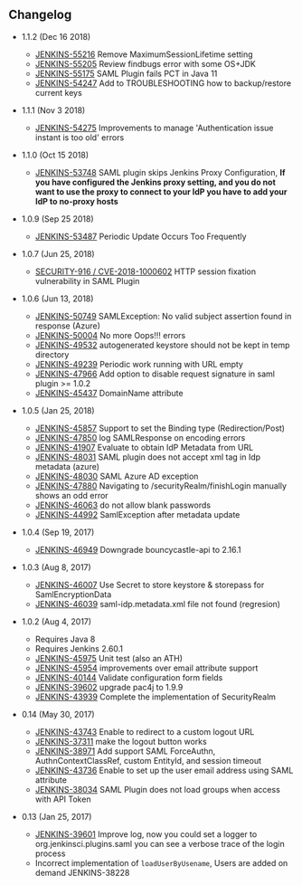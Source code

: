 Changelog
-------------------
* 1.1.2 (Dec 16 2018)
  * [JENKINS-55216](https://issues.jenkins-ci.org/browse/JENKINS-55216) Remove MaximumSessionLifetime setting
  * [JENKINS-55205](https://issues.jenkins-ci.org/browse/JENKINS-55205) Review findbugs error with some OS+JDK
  * [JENKINS-55175](https://issues.jenkins-ci.org/browse/JENKINS-55175) SAML Plugin fails PCT in Java 11
  * [JENKINS-54247](https://issues.jenkins-ci.org/browse/JENKINS-54247) Add to TROUBLESHOOTING how to backup/restore current keys

* 1.1.1 (Nov 3 2018)
  * [JENKINS-54275](https://issues.jenkins-ci.org/browse/JENKINS-54275) Improvements to manage 'Authentication issue instant is too old' errors
* 1.1.0 (Oct 15 2018)
  * [JENKINS-53748](https://issues.jenkins-ci.org/browse/JENKINS-53748) SAML plugin skips Jenkins Proxy Configuration, **If you have configured the Jenkins proxy setting, and you do not want to use the proxy to connect to your IdP you have to add your IdP to no-proxy hosts**
  
* 1.0.9 (Sep 25 2018)
  * [JENKINS-53487](https://issues.jenkins-ci.org/browse/JENKINS-53487) Periodic Update Occurs Too Frequently
* 1.0.7 (Jun 25, 2018)
  * [SECURITY-916 / CVE-2018-1000602](https://jenkins.io/security/advisory/2018-06-25/) HTTP session fixation vulnerability in SAML Plugin
* 1.0.6 (Jun 13, 2018)
  * [JENKINS-50749](https://issues.jenkins-ci.org/browse/JENKINS-50749) SAMLException: No valid subject assertion found in response (Azure)
  * [JENKINS-50004](https://issues.jenkins-ci.org/browse/JENKINS-50004) No more Oops!!! errors
  * [JENKINS-49532](https://issues.jenkins-ci.org/browse/JENKINS-49532) autogenerated keystore should not be kept in temp directory 
  * [JENKINS-49239](https://issues.jenkins-ci.org/browse/JENKINS-49239) Periodic work running with URL empty
  * [JENKINS-47966](https://issues.jenkins-ci.org/browse/JENKINS-47966) Add option to disable request signature in saml plugin >= 1.0.2
  * [JENKINS-45437](https://issues.jenkins-ci.org/browse/JENKINS-45437) DomainName attribute
* 1.0.5 (Jan 25, 2018)
  * [JENKINS-45857](https://issues.jenkins-ci.org/browse/JENKINS-45857) Support to set the Binding type (Redirection/Post)
  * [JENKINS-47850](https://issues.jenkins-ci.org/browse/JENKINS-47850) log SAMLResponse on encoding errors
  * [JENKINS-41907](https://issues.jenkins-ci.org/browse/JENKINS-41907) Evaluate to obtain IdP Metadata from URL
  * [JENKINS-48031](https://issues.jenkins-ci.org/browse/JENKINS-48031) SAML plugin does not accept xml tag in Idp metadata (azure)
  * [JENKINS-48030](https://issues.jenkins-ci.org/browse/JENKINS-48030) SAML Azure AD exception
  * [JENKINS-47880](https://issues.jenkins-ci.org/browse/JENKINS-47880) Navigating to /securityRealm/finishLogin manually shows an odd error
  * [JENKINS-46063](https://issues.jenkins-ci.org/browse/JENKINS-46063) do not allow blank passwords
  * [JENKINS-44992](https://issues.jenkins-ci.org/browse/JENKINS-44992) SamlException after metadata update
* 1.0.4 (Sep 19, 2017)
  * [JENKINS-46949](https://issues.jenkins-ci.org/browse/JENKINS-46949) Downgrade bouncycastle-api to 2.16.1
* 1.0.3 (Aug 8, 2017)
  * [JENKINS-46007](https://issues.jenkins-ci.org/browse/JENKINS-46007) Use Secret to store keystore & storepass for SamlEncryptionData
  * [JENKINS-46039](https://issues.jenkins-ci.org/browse/JENKINS-46039) saml-idp.metadata.xml file not found (regresion)
* 1.0.2 (Aug 4, 2017)
  * Requires Java 8
  * Requires Jenkins 2.60.1
  * [JENKINS-45975](https://issues.jenkins-ci.org/browse/JENKINS-45975) Unit test (also an ATH)
  * [JENKINS-45954](https://issues.jenkins-ci.org/browse/JENKINS-45954) improvements over email attribute support
  * [JENKINS-40144](https://issues.jenkins-ci.org/browse/JENKINS-40144) Validate configuration form fields
  * [JENKINS-39602](https://issues.jenkins-ci.org/browse/JENKINS-39602) upgrade pac4j to 1.9.9
  * [JENKINS-43939](https://issues.jenkins-ci.org/browse/JENKINS-43939) Complete the implementation of SecurityRealm
* 0.14 (May 30, 2017)
  * [JENKINS-43743](https://issues.jenkins-ci.org/browse/JENKINS-43743) Enable to redirect to a custom logout URL
  * [JENKINS-37311](https://issues.jenkins-ci.org/browse/JENKINS-37311) make the logout button works
  * [JENKINS-38971](https://issues.jenkins-ci.org/browse/JENKINS-38971) Add support SAML ForceAuthn, AuthnContextClassRef, custom EntityId, and session timeout
  * [JENKINS-43736](https://issues.jenkins-ci.org/browse/JENKINS-43736) Enable to set up the user email address using SAML attribute
  * [JENKINS-38034](https://issues.jenkins-ci.org/browse/JENKINS-38034) SAML Plugin does not load groups when access with API Token
* 0.13 (Jan 25, 2017)
  * [JENKINS-39601](https://issues.jenkins-ci.org/browse/JENKINS-39601) Improve log, now you could set a logger to org.jenkinsci.plugins.saml you can see a verbose trace of the login process
  * Incorrect implementation of `loadUserByUsename`, Users are added on demand JENKINS-38228
